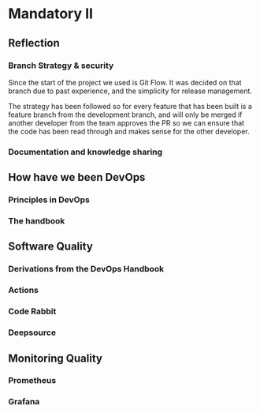 # Mandatory II

## Reflection

### Branch Strategy & security

Since the start of the project we used is Git Flow.
It was decided on that branch due to past experience, and the simplicity for release management.

The strategy has been followed so for every feature that has been built is a feature branch from the development branch, and will only be merged if another developer from the team approves the PR so we can ensure that the code has been read through and makes sense for the other developer.

### Documentation and knowledge sharing

## How have we been DevOps

### Principles in DevOps

### The handbook

## Software Quality

### Derivations from the DevOps Handbook

### Actions

### Code Rabbit

### Deepsource

## Monitoring Quality

### Prometheus

### Grafana
